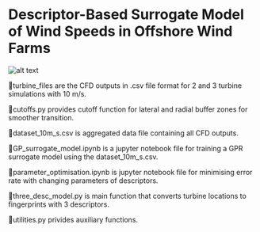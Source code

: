 # Descriptor-Based Surrogate Model of Wind Speeds in Offshore Wind Farms

![alt text](https://creazilla-store.fra1.digitaloceanspaces.com/cliparts/1631825/wind-turbine-clipart-xl.png)

🚀turbine_files are the CFD outputs in .csv file format for 2 and 3 turbine simulations with 10 m/s. 

🚀cutoffs.py provides cutoff function for lateral and radial buffer zones for smoother transition.

🚀dataset_10m_s.csv is aggregated data file containing all CFD outputs.

🚀GP_surrogate_model.ipynb is a jupyter notebook file for training a GPR surrogate model using the dataset_10m_s.csv.

🚀parameter_optimisation.ipynb is jupyter notebook file for minimising error rate with changing parameters of descriptors.

🚀three_desc_model.py is main function that converts turbine locations to fingerprints with 3 descriptors.

🚀utilities.py privides auxiliary functions.
